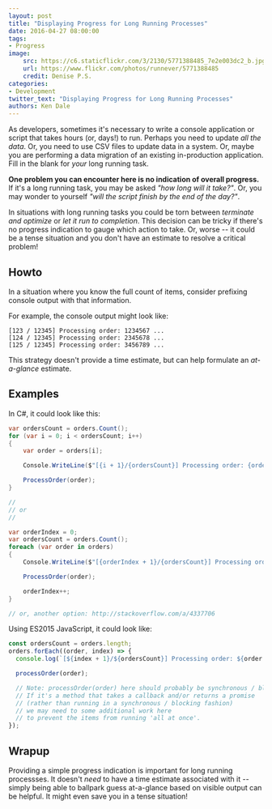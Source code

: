 ```yaml
---
layout: post
title: "Displaying Progress for Long Running Processes"
date: 2016-04-27 08:00:00
tags:
- Progress
image:
    src: https://c6.staticflickr.com/3/2130/5771388485_7e2e003dc2_b.jpg
    url: https://www.flickr.com/photos/runnever/5771388485
    credit: Denise P.S.
categories:
- Development
twitter_text: "Displaying Progress for Long Running Processes"
authors: Ken Dale
---
```


As developers, sometimes it's necessary to write a console application or script that takes hours (or, days!) to run. Perhaps you need to update *all the data*. Or, you need to use CSV files to update data in a system. Or, maybe you are performing a data migration of an existing in-production application. Fill in the blank for *your* long running task.

**One problem you can encounter here is no indication of overall progress.** If it's a long running task, you may be asked *"how long will it take?"*. Or, you may wonder to yourself *"will the script finish by the end of the day?"*.

In situations with long running tasks you could be torn between *terminate and optimize* or *let it run to completion*. This decision can be tricky if there's no progress indication to gauge which action to take. Or, worse -- it could be a tense situation and you don't have an estimate to resolve a critical problem!

## Howto

In a situation where you know the full count of items, consider prefixing console output with that information.

For example, the console output might look like:

```
[123 / 12345] Processing order: 1234567 ...
[124 / 12345] Processing order: 2345678 ...
[125 / 12345] Processing order: 3456789 ...
```

This strategy doesn't provide a time estimate, but can help formulate an *at-a-glance* estimate.

## Examples

In C#, it could look like this:

```csharp
var ordersCount = orders.Count();
for (var i = 0; i < ordersCount; i++)
{
    var order = orders[i];

    Console.WriteLine($"[{i + 1}/{ordersCount}] Processing order: {order.id} ...");

    ProcessOrder(order);
}

//
// or
//

var orderIndex = 0;
var ordersCount = orders.Count();
foreach (var order in orders)
{
    Console.WriteLine($"[{orderIndex + 1}/{ordersCount}] Processing order: {order.id} ...");

    ProcessOrder(order);

    orderIndex++;
}

// or, another option: http://stackoverflow.com/a/4337706
```

Using ES2015 JavaScript, it could look like:

```javascript
const ordersCount = orders.length;
orders.forEach((order, index) => {
  console.log(`[${index + 1}/${ordersCount}] Processing order: ${order.id} ...`);

  processOrder(order);

  // Note: processOrder(order) here should probably be synchronous / blocking.
  // If it's a method that takes a callback and/or returns a promise
  // (rather than running in a synchronous / blocking fashion)
  // we may need to some additional work here
  // to prevent the items from running 'all at once'.
});
```

## Wrapup

Providing a simple progress indication is important for long running processses. It doesn't *need* to have a time estimate associated with it -- simply being able to ballpark guess at-a-glance based on visible output can be helpful. It might even save you in a tense situation!
